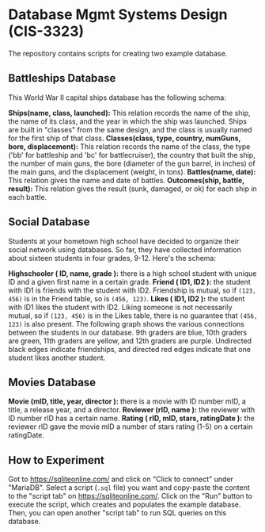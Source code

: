 # Database Mgmt Systems Design (CIS-3323)
The repository contains scripts for creating two example database.

## Battleships Database
This World War II capital ships database has the following schema:

**Ships(name, class, launched):** This relation records the name of the ship, the name of its class, and the year in which the ship was launched. Ships are built in "classes" from the same design, and the class is usually named for the first ship of that class.
**Classes(class, type, country, numGuns, bore, displacement):** This relation records the name of the class, the type ('bb' for battleship and 'bc' for battlecruiser), the country that built the ship, the number of main guns, the bore (diameter of the gun barrel, in inches) of the main guns, and the displacement (weight, in tons).
**Battles(name, date):** This relation gives the name and date of battles.
**Outcomes(ship, battle, result):** This relation gives the result (sunk, damaged, or ok) for each ship in each battle.

## Social Database
Students at your hometown high school have decided to organize their social network using databases. So far, they have collected information about sixteen students in four grades, 9-12. Here's the schema:

**Highschooler ( ID, name, grade ):** there is a high school student with unique ID and a given first name in a certain grade.
**Friend ( ID1, ID2 ):** the student with ID1 is friends with the student with ID2. Friendship is mutual, so if `(123, 456)` is in the Friend table, so is `(456, 123)`.
**Likes ( ID1, ID2 ):** the student with ID1 likes the student with ID2. Liking someone is not necessarily mutual, so if `(123, 456)` is in the Likes table, there is no guarantee that `(456, 123)` is also present.
The following graph shows the various connections between the students in our database. 9th graders are blue, 10th graders are green, 11th graders are yellow, and 12th graders are purple. Undirected black edges indicate friendships, and directed red edges indicate that one student likes another student.

## Movies Database
**Movie (mID, title, year, director ):** there is a movie with ID number mID, a title, a release year, and a director. 
**Reviewer (rID, name ):** the reviewer with ID number rID has a certain name. 
**Rating ( rID, mID, stars, ratingDate ):** the reviewer rID gave the movie mID a number of stars rating (1-5) on a certain ratingDate. 

## How to Experiment
Got to https://sqliteonline.com/ and click on "Click to connect" under "MariaDB". Select a script (`.sql` file) you want and copy-paste the content to the "script tab" on https://sqliteonline.com/. Click on the "Run" button to execute the script, which creates and populates the example database. Then, you can open another "script tab" to run SQL queries on this database.
